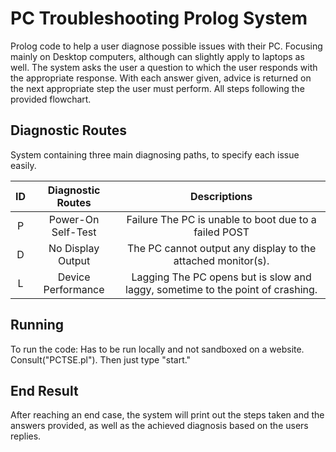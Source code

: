 # PC Troubleshooting Prolog System
Prolog code to help a user diagnose possible issues with their PC. Focusing mainly on Desktop computers, although can slightly apply to laptops as well. 
The system asks the user a question to which the user responds with the appropriate response. With each answer given, advice is returned on the next appropriate step the user must perform. All steps following the provided flowchart.

## Diagnostic Routes
System containing three main diagnosing paths, to specify each issue easily.

|ID | Diagnostic Routes | Descriptions |
| :-----: | :---: | :---: |
|P	| Power-On Self-Test | Failure	The PC is unable to boot due to a failed POST |
|D	| No Display Output	 |The PC cannot output any display to the attached monitor(s). |
|L	| Device Performance | Lagging	The PC opens but is slow and laggy, sometime to the point of crashing. |

## Running
To run the code:
Has to be run locally and not sandboxed on a website.
Consult("PCTSE.pl").
Then just type "start."

## End Result
After reaching an end case, the system will print out the steps taken and the answers provided, as well as the achieved diagnosis based on the users replies.
